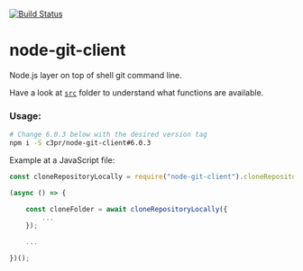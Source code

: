 [![Build Status](https://travis-ci.org/c3pr/node-git-client.svg?branch=master)](https://travis-ci.org/c3pr/node-git-client)

# node-git-client

Node.js layer on top of shell git command line.

Have a look at [`src`](src) folder to understand what functions are available.

### Usage:

```bash
# Change 6.0.3 below with the desired version tag
npm i -S c3pr/node-git-client#6.0.3
```

Example at a JavaScript file:

```javascript
const cloneRepositoryLocally = require("node-git-client").cloneRepositoryLocally;

(async () => {

    const cloneFolder = await cloneRepositoryLocally({
        ... 
    });

    ...

})();
```
